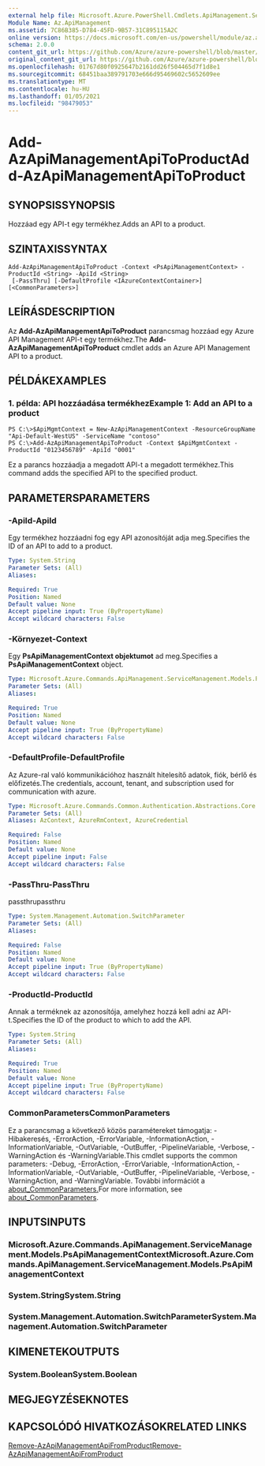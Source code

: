 ```yaml
---
external help file: Microsoft.Azure.PowerShell.Cmdlets.ApiManagement.ServiceManagement.dll-Help.xml
Module Name: Az.ApiManagement
ms.assetid: 7C86B385-D784-45FD-9B57-31C895115A2C
online version: https://docs.microsoft.com/en-us/powershell/module/az.apimanagement/add-azapimanagementapitoproduct
schema: 2.0.0
content_git_url: https://github.com/Azure/azure-powershell/blob/master/src/ApiManagement/ApiManagement/help/Add-AzApiManagementApiToProduct.md
original_content_git_url: https://github.com/Azure/azure-powershell/blob/master/src/ApiManagement/ApiManagement/help/Add-AzApiManagementApiToProduct.md
ms.openlocfilehash: 01767d80f0925647b2161dd26f504465d7f1d8e1
ms.sourcegitcommit: 68451baa389791703e666d95469602c5652609ee
ms.translationtype: MT
ms.contentlocale: hu-HU
ms.lasthandoff: 01/05/2021
ms.locfileid: "98479053"
---
```

# <span data-ttu-id="0144d-101">Add-AzApiManagementApiToProduct</span><span class="sxs-lookup"><span data-stu-id="0144d-101">Add-AzApiManagementApiToProduct</span></span>

## <span data-ttu-id="0144d-102">SYNOPSIS</span><span class="sxs-lookup"><span data-stu-id="0144d-102">SYNOPSIS</span></span>
<span data-ttu-id="0144d-103">Hozzáad egy API-t egy termékhez.</span><span class="sxs-lookup"><span data-stu-id="0144d-103">Adds an API to a product.</span></span>

## <span data-ttu-id="0144d-104">SZINTAXIS</span><span class="sxs-lookup"><span data-stu-id="0144d-104">SYNTAX</span></span>

```
Add-AzApiManagementApiToProduct -Context <PsApiManagementContext> -ProductId <String> -ApiId <String>
 [-PassThru] [-DefaultProfile <IAzureContextContainer>] [<CommonParameters>]
```

## <span data-ttu-id="0144d-105">LEÍRÁS</span><span class="sxs-lookup"><span data-stu-id="0144d-105">DESCRIPTION</span></span>
<span data-ttu-id="0144d-106">Az **Add-AzApiManagementApiToProduct** parancsmag hozzáad egy Azure API Management API-t egy termékhez.</span><span class="sxs-lookup"><span data-stu-id="0144d-106">The **Add-AzApiManagementApiToProduct** cmdlet adds an Azure API Management API to a product.</span></span>

## <span data-ttu-id="0144d-107">PÉLDÁK</span><span class="sxs-lookup"><span data-stu-id="0144d-107">EXAMPLES</span></span>

### <span data-ttu-id="0144d-108">1. példa: API hozzáadása termékhez</span><span class="sxs-lookup"><span data-stu-id="0144d-108">Example 1: Add an API to a product</span></span>
```
PS C:\>$ApiMgmtContext = New-AzApiManagementContext -ResourceGroupName "Api-Default-WestUS" -ServiceName "contoso"
PS C:\>Add-AzApiManagementApiToProduct -Context $ApiMgmtContext -ProductId "0123456789" -ApiId "0001"
```

<span data-ttu-id="0144d-109">Ez a parancs hozzáadja a megadott API-t a megadott termékhez.</span><span class="sxs-lookup"><span data-stu-id="0144d-109">This command adds the specified API to the specified product.</span></span>

## <span data-ttu-id="0144d-110">PARAMETERS</span><span class="sxs-lookup"><span data-stu-id="0144d-110">PARAMETERS</span></span>

### <span data-ttu-id="0144d-111">-ApiId</span><span class="sxs-lookup"><span data-stu-id="0144d-111">-ApiId</span></span>
<span data-ttu-id="0144d-112">Egy termékhez hozzáadni fog egy API azonosítóját adja meg.</span><span class="sxs-lookup"><span data-stu-id="0144d-112">Specifies the ID of an API to add to a product.</span></span>

```yaml
Type: System.String
Parameter Sets: (All)
Aliases:

Required: True
Position: Named
Default value: None
Accept pipeline input: True (ByPropertyName)
Accept wildcard characters: False
```

### <span data-ttu-id="0144d-113">-Környezet</span><span class="sxs-lookup"><span data-stu-id="0144d-113">-Context</span></span>
<span data-ttu-id="0144d-114">Egy **PsApiManagementContext objektumot** ad meg.</span><span class="sxs-lookup"><span data-stu-id="0144d-114">Specifies a **PsApiManagementContext** object.</span></span>

```yaml
Type: Microsoft.Azure.Commands.ApiManagement.ServiceManagement.Models.PsApiManagementContext
Parameter Sets: (All)
Aliases:

Required: True
Position: Named
Default value: None
Accept pipeline input: True (ByPropertyName)
Accept wildcard characters: False
```

### <span data-ttu-id="0144d-115">-DefaultProfile</span><span class="sxs-lookup"><span data-stu-id="0144d-115">-DefaultProfile</span></span>
<span data-ttu-id="0144d-116">Az Azure-ral való kommunikációhoz használt hitelesítő adatok, fiók, bérlő és előfizetés.</span><span class="sxs-lookup"><span data-stu-id="0144d-116">The credentials, account, tenant, and subscription used for communication with azure.</span></span>

```yaml
Type: Microsoft.Azure.Commands.Common.Authentication.Abstractions.Core.IAzureContextContainer
Parameter Sets: (All)
Aliases: AzContext, AzureRmContext, AzureCredential

Required: False
Position: Named
Default value: None
Accept pipeline input: False
Accept wildcard characters: False
```

### <span data-ttu-id="0144d-117">-PassThru</span><span class="sxs-lookup"><span data-stu-id="0144d-117">-PassThru</span></span>
<span data-ttu-id="0144d-118">passthru</span><span class="sxs-lookup"><span data-stu-id="0144d-118">passthru</span></span>

```yaml
Type: System.Management.Automation.SwitchParameter
Parameter Sets: (All)
Aliases:

Required: False
Position: Named
Default value: None
Accept pipeline input: True (ByPropertyName)
Accept wildcard characters: False
```

### <span data-ttu-id="0144d-119">-ProductId</span><span class="sxs-lookup"><span data-stu-id="0144d-119">-ProductId</span></span>
<span data-ttu-id="0144d-120">Annak a terméknek az azonosítója, amelyhez hozzá kell adni az API-t.</span><span class="sxs-lookup"><span data-stu-id="0144d-120">Specifies the ID of the product to which to add the API.</span></span>

```yaml
Type: System.String
Parameter Sets: (All)
Aliases:

Required: True
Position: Named
Default value: None
Accept pipeline input: True (ByPropertyName)
Accept wildcard characters: False
```

### <span data-ttu-id="0144d-121">CommonParameters</span><span class="sxs-lookup"><span data-stu-id="0144d-121">CommonParameters</span></span>
<span data-ttu-id="0144d-122">Ez a parancsmag a következő közös paramétereket támogatja: -Hibakeresés, -ErrorAction, -ErrorVariable, -InformationAction, -InformationVariable, -OutVariable, -OutBuffer, -PipelineVariable, -Verbose, -WarningAction és -WarningVariable.</span><span class="sxs-lookup"><span data-stu-id="0144d-122">This cmdlet supports the common parameters: -Debug, -ErrorAction, -ErrorVariable, -InformationAction, -InformationVariable, -OutVariable, -OutBuffer, -PipelineVariable, -Verbose, -WarningAction, and -WarningVariable.</span></span> <span data-ttu-id="0144d-123">További információt a [about_CommonParameters.](http://go.microsoft.com/fwlink/?LinkID=113216)</span><span class="sxs-lookup"><span data-stu-id="0144d-123">For more information, see [about_CommonParameters](http://go.microsoft.com/fwlink/?LinkID=113216).</span></span>

## <span data-ttu-id="0144d-124">INPUTS</span><span class="sxs-lookup"><span data-stu-id="0144d-124">INPUTS</span></span>

### <span data-ttu-id="0144d-125">Microsoft.Azure.Commands.ApiManagement.ServiceManagement.Models.PsApiManagementContext</span><span class="sxs-lookup"><span data-stu-id="0144d-125">Microsoft.Azure.Commands.ApiManagement.ServiceManagement.Models.PsApiManagementContext</span></span>

### <span data-ttu-id="0144d-126">System.String</span><span class="sxs-lookup"><span data-stu-id="0144d-126">System.String</span></span>

### <span data-ttu-id="0144d-127">System.Management.Automation.SwitchParameter</span><span class="sxs-lookup"><span data-stu-id="0144d-127">System.Management.Automation.SwitchParameter</span></span>

## <span data-ttu-id="0144d-128">KIMENETEK</span><span class="sxs-lookup"><span data-stu-id="0144d-128">OUTPUTS</span></span>

### <span data-ttu-id="0144d-129">System.Boolean</span><span class="sxs-lookup"><span data-stu-id="0144d-129">System.Boolean</span></span>

## <span data-ttu-id="0144d-130">MEGJEGYZÉSEK</span><span class="sxs-lookup"><span data-stu-id="0144d-130">NOTES</span></span>

## <span data-ttu-id="0144d-131">KAPCSOLÓDÓ HIVATKOZÁSOK</span><span class="sxs-lookup"><span data-stu-id="0144d-131">RELATED LINKS</span></span>

[<span data-ttu-id="0144d-132">Remove-AzApiManagementApiFromProduct</span><span class="sxs-lookup"><span data-stu-id="0144d-132">Remove-AzApiManagementApiFromProduct</span></span>](./Remove-AzApiManagementApiFromProduct.md)


